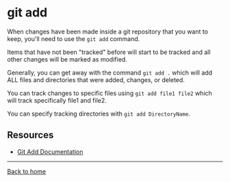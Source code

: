 # **git add**

When changes have been made inside a git repository that you want to keep, you'll need to use the `git add` command.

Items that have not been "tracked" before will start to be tracked and all other changes will be marked as modified.

Generally, you can get away with the command `git add .` which will add ALL files and directories that were added, changes, or deleted.

You can track changes to specific files using `git add file1 file2` which will track specifically file1 and file2.

You can specify tracking directories with `git add DirectoryName`.

## **Resources**

- [Git Add Documentation](https://git-scm.com/docs/git-add)

---

[Back to home](../README.md)